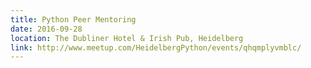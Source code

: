 ```yaml
---
title: Python Peer Mentoring
date: 2016-09-28
location: The Dubliner Hotel & Irish Pub, Heidelberg
link: http://www.meetup.com/HeidelbergPython/events/qhqmplyvmblc/
---
```

